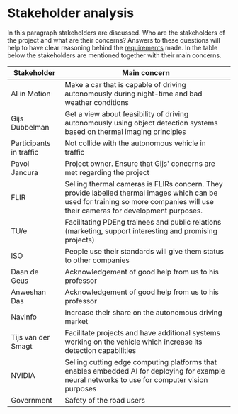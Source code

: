 # Stakeholder analysis

In this paragraph stakeholders are discussed. Who are the stakeholders of the project and what are their concerns? Answers to these questions will help to have clear reasoning behind the [requirements](Requirements.md) made. In the table below the stakeholders are mentioned together with their main concerns.

| Stakeholder             | Main concern                                                 |
| ----------------------- | ------------------------------------------------------------ |
| AI in Motion            | Make a car that is capable of driving autonomously during night-time and bad weather conditions |
| Gijs Dubbelman          | Get a view about feasibility of driving autonomously using object detection systems based on thermal imaging principles |
| Participants in traffic | Not collide with the autonomous vehicle in traffic           |
| Pavol Jancura           | Project owner. Ensure that Gijs' concerns are met regarding the project |
| FLIR                    | Selling thermal cameras is FLIRs concern. They provide labelled thermal images which can be used for training so more companies will use their cameras for development purposes. |
| TU/e                    | Facilitating PDEng trainees and public relations (marketing, support interesting and promising projects) |
| ISO                     | People use their standards will give them status to other companies |
| Daan de Geus            | Acknowledgement of good help from us to his professor        |
| Anweshan Das            | Acknowledgement of good help from us to his professor        |
| Navinfo                 | Increase their share on the autonomous driving market        |
| Tijs van der Smagt      | Facilitate projects and have additional systems working on the vehicle which increase its detection capabilities |
| NVIDIA                  | Selling cutting edge computing platforms that enables embedded AI for deploying for example neural networks to use for computer vision purposes |
| Government              | Safety of the road users                                     |

